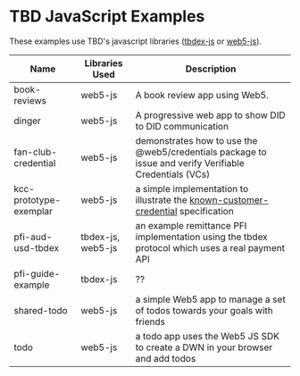 # TBD JavaScript Examples

These examples use TBD's javascript libraries ([tbdex-js](https://github.com/TBD54566975/tbdex-js) or [web5-js](https://github.com/TBD54566975/web5-js)).

| Name                   | Libraries Used | Description |
|------------------------|---------|-------------|
| book-reviews           | web5-js | A book review app using Web5. |
| dinger                 | web5-js | A progressive web app to show DID to DID communication |
| fan-club-credential    | web5-js | demonstrates how to use the @web5/credentials package to issue and verify Verifiable Credentials (VCs) |
| kcc-prototype-exemplar | web5-js | a simple implementation to illustrate the [known-customer-credential](https://github.com/TBD54566975/known-customer-credential) specification |
| pfi-aud-usd-tbdex      | tbdex-js, web5-js |  an example remittance PFI implementation using the tbdex protocol which uses a real payment API |
| pfi-guide-example      | tbdex-js | ?? |
| shared-todo            | web5-js  | a simple Web5 app to manage a set of todos towards your goals with friends |
| todo                   | web5-js  | a todo app uses the Web5 JS SDK to create a DWN in your browser and add todos |
